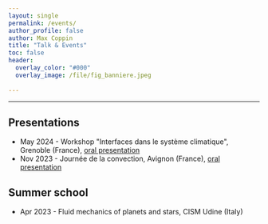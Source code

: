```yaml
---
layout: single 
permalink: /events/
author_profile: false
author: Max Coppin
title: "Talk & Events"
toc: false
header:
  overlay_color: "#000"
  overlay_image: /file/fig_banniere.jpeg
  
---
```

---
## Presentations 
- May 2024 - Workshop "Interfaces dans le système climatique", Grenoble (France), [oral presentation](/file/GDR_climat_2024.pdf)
- Nov 2023 - Journée de la convection, Avignon (France), [oral presentation](/file/Journee_convection_Observation_convection_Plateform_Coriolis.pdf)

## Summer school

- Apr 2023 - Fluid mechanics of planets and stars, CISM Udine (Italy) 
